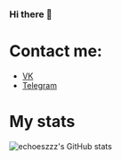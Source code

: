 ### Hi there 👋

# Contact me:

* [VK](https://vk.com/qqqqqqqqqqqqqqqgg)
* [Telegram](https://t.me/echooQQ)

# My stats
![echoeszzz's GitHub stats](https://github-stats-iamoniel1.vercel.app/api?username=echoeszzz&bg_color=30,e96443,904e95&title_color=fff&text_color=fff&count_private=true&include_all_commits=true)

